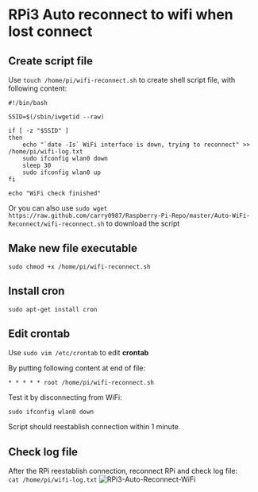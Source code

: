 # RPi3 Auto reconnect to wifi when lost connect

## Create script file
Use ```touch /home/pi/wifi-reconnect.sh``` to create shell script file,
with following content:
```
#!/bin/bash 
 
SSID=$(/sbin/iwgetid --raw) 

if [ -z "$SSID" ] 
then 
    echo "`date -Is` WiFi interface is down, trying to reconnect" >> /home/pi/wifi-log.txt
    sudo ifconfig wlan0 down
    sleep 30
    sudo ifconfig wlan0 up 
fi 

echo "WiFi check finished"
```

Or you can also use
```sudo wget https://raw.github.com/carry0987/Raspberry-Pi-Repo/master/Auto-WiFi-Reconnect/wifi-reconnect.sh```
to download the script

## Make new file executable
```sudo chmod +x /home/pi/wifi-reconnect.sh```

## Install cron
```sudo apt-get install cron```

## Edit crontab
Use ```sudo vim /etc/crontab``` to edit **crontab**

By putting following content at end of file:

```* * * * * root /home/pi/wifi-reconnect.sh```

Test it by disconnecting from WiFi:

```sudo ifconfig wlan0 down```

Script should reestablish connection within 1 minute.

## Check log file
After the RPi reestablish connection, reconnect RPi and check log file:<br>
```cat /home/pi/wifi-log.txt```
![RPi3-Auto-Reconnect-WiFi](static/image/06/img_1.jpg)
